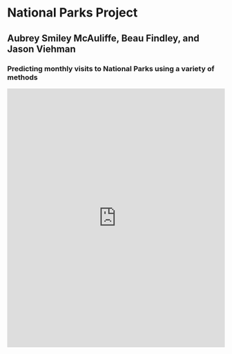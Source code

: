 # National Parks Project

## Aubrey Smiley McAuliffe, Beau Findley, and Jason Viehman

### Predicting monthly visits to National Parks using a variety of methods


<iframe src='https://view.officeapps.live.com/op/embed.aspx?src=[https://github.com/asmcauley/national_parks/blob/master/Presentations/656_Project_Slides.pptx]' width='100%' height='600px' frameborder='0'>


### Data for park locations and visitations were collected using the [National Parks Service API](https://www.nps.gov/subjects/developer/api-documentation.htm) in conjunction with the [IRMA STATS](https://irma.nps.gov/STATS/) reporting portal curated by the NPS. 

### Supplemental climate data for the same twenty year time span was gathered from _____.


### Economic data and poverty measures for states during those years was compiled from [Census Bureau SAIPE archival data](https://www.census.gov/programs-surveys/saipe/data/datasets.All.html).
